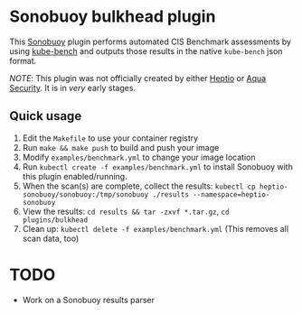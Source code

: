 # Sonobuoy bulkhead plugin

This [Sonobuoy](https://github.com/heptio/sonobuoy) plugin performs automated CIS Benchmark assessments by using [kube-bench](https://github.com/aquasecurity/kube-bench) and outputs those results in the native ```kube-bench``` json format.

*NOTE*: This plugin was not officially created by either [Heptio](https://heptio.com) or [Aqua Security](https://aquasecurity.com).  It is in *very* early stages.

## Quick usage

1. Edit the ```Makefile``` to use your container registry
2. Run ```make && make push``` to build and push your image
3. Modify ```examples/benchmark.yml``` to change your image location
4. Run ```kubectl create -f examples/benchmark.yml``` to install Sonobuoy with this plugin enabled/running.
5. When the scan(s) are complete, collect the results: ```kubectl cp heptio-sonobuoy/sonobuoy:/tmp/sonobuoy ./results --namespace=heptio-sonobuoy```
6. View the results: ```cd results && tar -zxvf *.tar.gz```, ```cd plugins/bulkhead```
7. Clean up: ```kubectl delete -f examples/benchmark.yml``` (This removes all scan data, too)

# TODO
- Work on a Sonobuoy results parser
